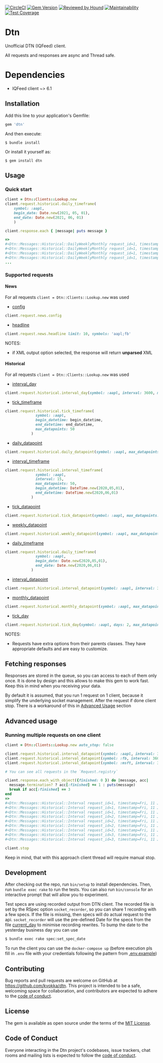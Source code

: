 [![CircleCI](https://circleci.com/gh/kvokka/dtn.svg?style=svg&circle-token=ed32de8a1360f1100f4601ee6d7311fd2b310220)](https://circleci.com/gh/kvokka/dtn)
[![Gem Version](https://img.shields.io/gem/v/dtn.svg)](https://rubygems.org/gems/dtn)
[![Reviewed by Hound](https://img.shields.io/badge/Reviewed_by-Hound-8E64B0.svg)](https://houndci.com)
[![Maintainability](https://api.codeclimate.com/v1/badges/7bf62332c4d163460678/maintainability)](https://codeclimate.com/github/kvokka/dtn/maintainability)
[![Test Coverage](https://api.codeclimate.com/v1/badges/7bf62332c4d163460678/test_coverage)](https://codeclimate.com/github/kvokka/dtn/test_coverage)

# Dtn

Unofficial DTN (IQFeed) client.

All requests and responses are async and Thread safe.

# Dependencies

* IQFeed client ~> 6.1

## Installation

Add this line to your application's Gemfile:

```ruby
gem 'dtn'
```

And then execute:

    $ bundle install

Or install it yourself as:

    $ gem install dtn

## Usage

### Quick start

```ruby
client = Dtn::Clients::Lookup.new
client.request.historical.daily_timeframe(
    symbol: :aapl,
    begin_date: Date.new(2021, 05, 01),
    end_date: Date.new(2021, 06, 01)
    )

client.response.each { |message| puts message }

=>
#<Dtn::Messages::Historical::DailyWeeklyMonthly request_id=1, timestamp=Mon, 03 May 2021 18:06:37 +0000, high=134.07, low=131.83, open=132.04, close=132.54, period_volume=75135100, open_interest=0>
#<Dtn::Messages::Historical::DailyWeeklyMonthly request_id=1, timestamp=Tue, 04 May 2021 18:06:37 +0000, high=131.4899, low=126.7, open=131.19, close=127.85, period_volume=137564718, open_interest=0>
#<Dtn::Messages::Historical::DailyWeeklyMonthly request_id=1, timestamp=Wed, 05 May 2021 18:06:37 +0000, high=130.45, low=127.97, open=129.2, close=128.1, period_volume=84000900, open_interest=0>
#<Dtn::Messages::Historical::DailyWeeklyMonthly request_id=1, timestamp=Thu, 06 May 2021 18:06:37 +0000, high=129.75, low=127.13, open=127.89, close=129.74, period_volume=78128334, open_interest=0>
...
```

### Supported requests

#### News

For all requests `client = Dtn::Clients::Lookup.new` was used

* [config](https://github.com/kvokka/dtn/blob/master/lib/dtn/requests/news/config.rb)
```ruby
client.request.news.config
```
* [headline](https://github.com/kvokka/dtn/blob/master/lib/dtn/requests/news/headline.rb)
```ruby
client.request.news.headline limit: 10, symbols: 'aapl;fb'
```

NOTES:

* if XML output option selected, the response will return **unparsed** XML

#### Historical

For all requests `client = Dtn::Clients::Lookup.new` was used

* [interval_day](https://github.com/kvokka/dtn/blob/master/lib/dtn/requests/historical/interval_day.rb)
```ruby
client.request.historical.interval_day(symbol: :aapl, interval: 3600, max_datapoints: 50, days: 2)
```
* [tick_timeframe](https://github.com/kvokka/dtn/blob/master/lib/dtn/requests/historical/tick_timeframe.rb)
```ruby
client.request.historical.tick_timeframe(
              symbol: :aapl,
              begin_datetime: begin_datetime,
              end_datetime: end_datetime,
              max_datapoints: 50
            )
```
* [daily_datapoint](https://github.com/kvokka/dtn/blob/master/lib/dtn/requests/historical/daily_datapoint.rb)
```ruby
client.request.historical.daily_datapoint(symbol: :aapl, max_datapoints: 50)
```
* [interval_timeframe](https://github.com/kvokka/dtn/blob/master/lib/dtn/requests/historical/interval_timeframe.rb)
```ruby
client.request.historical.interval_timeframe(
              symbol: :aapl,
              interval: 15,
              max_datapoints: 50,
              begin_datetime: DateTime.new(2020,05,01),
              end_datetime: DateTime.new(2020,06,01)
            )
```
* [tick_datapoint](https://github.com/kvokka/dtn/blob/master/lib/dtn/requests/historical/tick_datapoint.rb)
```ruby
client.request.historical.tick_datapoint(symbol: :aapl, max_datapoints: 100)
```
* [weekly_datapoint](https://github.com/kvokka/dtn/blob/master/lib/dtn/requests/historical/weekly_datapoint.rb)
```ruby
client.request.historical.weekly_datapoint(symbol: :aapl, max_datapoints: 10)
```
* [daily_timeframe](https://github.com/kvokka/dtn/blob/master/lib/dtn/requests/historical/daily_timeframe.rb)
```ruby
client.request.historical.daily_timeframe(
              symbol: :aapl,
              begin_date: Date.new(2020,05,01),
              end_date: Date.new(2020,06,01)
            )
```
* [interval_datapoint](https://github.com/kvokka/dtn/blob/master/lib/dtn/requests/historical/interval_datapoint.rb)
```ruby
client.request.historical.interval_datapoint(symbol: :aapl, interval: 3600, max_datapoints: 100)
```
* [monthly_datapoint](https://github.com/kvokka/dtn/blob/master/lib/dtn/requests/historical/monthly_datapoint.rb)
```ruby
client.request.historical.monthly_datapoint(symbol: :aapl, max_datapoints: 10)
```
* [tick_day](https://github.com/kvokka/dtn/blob/master/lib/dtn/requests/historical/tick_day.rb)
```ruby
client.request.historical.tick_day(symbol: :aapl, days: 2, max_datapoints: 50)
```

NOTES:

* Requests have extra options from their parents classes. They have appropriate
defaults and are easy to customize.

## Fetching responses

Responses are stored in the queue, so you can access to each of them only once.
It is done by design and this allows to make this gem to work fast. Keep this in
mind when you receiving your data.

By default it is assumed, that you run 1 request on 1 client, because it simplify
the underlying socket management. After the request if done client stop.
There is a workaround of this in [Advanced Usage](#advanced-usage) section

## Advanced usage

### Running multiple requests on one client

```ruby
client = Dtn::Clients::Lookup.new auto_stop: false

client.request.historical.interval_datapoint(symbol: :aapl, interval: 3600, max_datapoints: 3)
client.request.historical.interval_datapoint(symbol: :fb, interval: 3600, max_datapoints: 3)
client.request.historical.interval_datapoint(symbol: :msft, interval: 3600, max_datapoints: 3)

# You can see all requests in the `Request.registry`

client.response.each_with_object({finished: 0 }) do |message, acc|
  message.termination? ? acc[:finished] += 1 : puts(message)
  break if acc[:finished] == 3
end
=>
#<Dtn::Messages::Historical::Interval request_id=1, timestamp=Fri, 11 Jun 2021 18:00:00 +0000, high=127.28, low=127.2, open=127.22, close=127.26, total_volume=53402051, period_volume=40382, number_of_trades=0>
#<Dtn::Messages::Historical::Interval request_id=1, timestamp=Fri, 11 Jun 2021 19:00:00 +0000, high=127.29, low=127.2, open=127.27, close=127.26, total_volume=53441647, period_volume=35228, number_of_trades=0>
#<Dtn::Messages::Historical::Interval request_id=1, timestamp=Fri, 11 Jun 2021 20:00:00 +0000, high=127.4, low=127.2599, open=127.26, close=127.4, total_volume=53522373, period_volume=73615, number_of_trades=0>
#<Dtn::Messages::Historical::Interval request_id=2, timestamp=Fri, 11 Jun 2021 18:00:00 +0000, high=331.26, low=331.12, open=331.26, close=331.12, total_volume=13583725, period_volume=940, number_of_trades=0>
#<Dtn::Messages::Historical::Interval request_id=2, timestamp=Fri, 11 Jun 2021 19:00:00 +0000, high=331.33, low=331.26, open=331.26, close=331.26, total_volume=13585069, period_volume=586, number_of_trades=0>
#<Dtn::Messages::Historical::Interval request_id=2, timestamp=Fri, 11 Jun 2021 20:00:00 +0000, high=331.4, low=331.26, open=331.26, close=331.4, total_volume=13587916, period_volume=1906, number_of_trades=0>
#<Dtn::Messages::Historical::Interval request_id=3, timestamp=Fri, 11 Jun 2021 18:00:00 +0000, high=257.7, low=257.55, open=257.65, close=257.7, total_volume=18994753, period_volume=4127, number_of_trades=0>
#<Dtn::Messages::Historical::Interval request_id=3, timestamp=Fri, 11 Jun 2021 19:00:00 +0000, high=257.7, low=257.57, open=257.7, close=257.7, total_volume=18996645, period_volume=1100, number_of_trades=0>
#<Dtn::Messages::Historical::Interval request_id=3, timestamp=Fri, 11 Jun 2021 20:00:00 +0000, high=257.7, low=257.61, open=257.61, close=257.65, total_volume=18999612, period_volume=1785, number_of_trades=0>

client.stop
```

Keep in mind, that with this approach client thread will require manual stop.

## Development

After checking out the repo, run `bin/setup` to install dependencies. Then, run
`bundle exec rake` to run the tests. You can also run `bin/console` for an
interactive prompt that will allow you to experiment.

Test specs are using recorded output from DTN client. The recorded file is set
by the RSpec option `socket_recorder`, so you can share 1 recording with a few
specs. If the file is missing, then specs will do actual request to the api.
`socket_recorder` will use the pre-defined Date for the specs from the file
[current_day](https://github.com/kvokka/dtn/blob/master/spec/current_day) to
minimise recording rewrites. To bump the date to the yesterday business day
you can use

```bash
$ bundle exec rake spec:set_spec_date
```

To run the client you can use the `docker-compose up` (before execution pls fill
in `.env` file with your credentials following the pattern from
[.env.example](https://github.com/kvokka/dtn/blob/master/.env.example))

## Contributing

Bug reports and pull requests are welcome on GitHub at https://github.com/kvokka/dtn. This project is intended to be a safe, welcoming space for collaboration, and contributors are expected to adhere to the [code of conduct](https://github.com/kvokka/dtn/blob/master/CODE_OF_CONDUCT.md).

## License

The gem is available as open source under the terms of the [MIT License](https://opensource.org/licenses/MIT).

## Code of Conduct

Everyone interacting in the Dtn project's codebases, issue trackers, chat rooms and mailing lists is expected to follow the [code of conduct](https://github.com/kvokka/dtn/blob/master/CODE_OF_CONDUCT.md).
